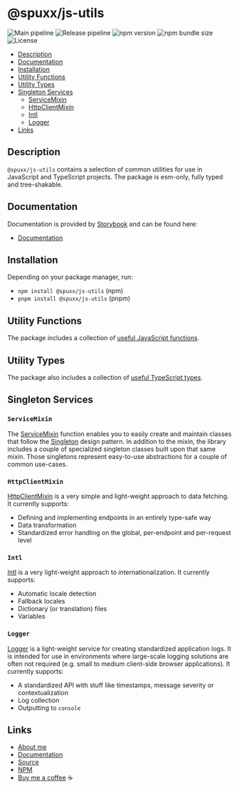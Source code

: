 # @spuxx/js-utils

![Main pipeline](https://github.com/spuxx-dev/jslibs/actions/workflows/main.yml/badge.svg)
![Release pipeline](https://github.com/spuxx-dev/jslibs/actions/workflows/release_js_utils.yml/badge.svg)
![npm version](https://img.shields.io/npm/v/%40spuxx%2Fjs-utils)
![npm bundle size](https://img.shields.io/bundlephobia/min/%40spuxx%2Fjs-utils)
![License](https://img.shields.io/github/license/spuxx-dev/jslibs)

<!-- vscode-markdown-toc -->

- [Description](#Description)
- [Documentation](#Documentation)
- [Installation](#Installation)
- [Utility Functions](#UtilityFunctions)
- [Utility Types](#UtilityTypes)
- [Singleton Services](#SingletonServices)
  - [ServiceMixin](#ServiceMixin)
  - [HttpClientMixin](#HttpClientMixin)
  - [Intl](#Intl)
  - [Logger](#Logger)
- [Links](#Links)

<!-- vscode-markdown-toc-config
	numbering=false
	autoSave=true
	/vscode-markdown-toc-config -->
<!-- /vscode-markdown-toc -->

## <a name='Description'></a>Description

`@spuxx/js-utils` contains a selection of common utilities for use in JavaScript and TypeScript projects. The package is esm-only, fully typed and tree-shakable.

## <a name='Documentation'></a>Documentation

Documentation is provided by [Storybook](https://storybook.js.org/) and can be found here:

- [Documentation](https://spuxx-dev.github.io/jslibs/?path=/docs/js-utils-introduction--docs)

## <a name='Installation'></a>Installation

Depending on your package manager, run:

- `npm install @spuxx/js-utils` (npm)
- `pnpm install @spuxx/js-utils` (pnpm)

## <a name='UtilityFunctions'></a>Utility Functions

The package includes a collection of [useful JavaScript functions](https://github.com/spuxx-dev/jslibs/tree/main/packages/js-utils/src/utils/).

## <a name='UtilityTypes'></a>Utility Types

The package also includes a collection of [useful TypeScript types](https://github.com/spuxx-dev/jslibs/tree/main/packages/js-utils/src/types/public/).

## <a name='SingletonServices'></a>Singleton Services

### <a name='ServiceMixin'></a>`ServiceMixin`

The [ServiceMixin](https://github.com/spuxx-dev/jslibs/tree/main/packages/js-utils/src/services/mixin/service-mixin.ts) function enables you to easily create and maintain classes that follow the [Singleton](https://en.wikipedia.org/wiki/Singleton_pattern) design pattern. In addition to the mixin, the library includes a couple of specialized singleton classes built upon that same mixin. Those singletons represent easy-to-use abstractions for a couple of common use-cases.

### <a name='HttpClientMixin'></a>`HttpClientMixin`

[HttpClientMixin](https://github.com/spuxx-dev/jslibs/tree/main/packages/js-utils/src/services/http-client-mixin/http-client.service-mixin.ts) is a very simple and light-weight approach to data fetching. It currently supports:

- Defining and implementing endpoints in an entirely type-safe way
- Data transformation
- Standardized error handling on the global, per-endpoint and per-request level

### <a name='Intl'></a>`Intl`

[Intl](https://github.com/spuxx-dev/jslibs/tree/main/packages/js-utils/src/services/intl/intl.service.ts) is a very light-weight approach to internationalization. It currently supports:

- Automatic locale detection
- Fallback locales
- Dictionary (or translation) files
- Variables

### <a name='Logger'></a>`Logger`

[Logger](https://github.com/spuxx-dev/jslibs/tree/main/packages/js-utils/src//services/logger/logger.service.ts) is a light-weight service for creating standardized application logs. It is intended for use in environments where large-scale logging solutions are often not required (e.g. small to medium client-side browser applications). It currently supports:

- A standardized API with stuff like timestamps, message severity or contextualization
- Log collection
- Outputting to `console`

## <a name='Links'></a>Links

- [About me](https://spuxx.dev/)
- [Documentation](https://spuxx-dev.github.io/jslibs/?path=/docs/js-utils-introduction--docs)
- [Source](https://github.com/spuxx-dev/jslibs)
- [NPM](https://www.npmjs.com/package/@spuxx/js-utils)
- [Buy me a coffee](https://buymeacoffee.com/spuxx) ☕️
